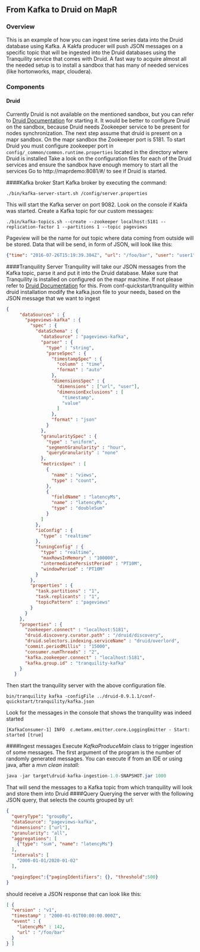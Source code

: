 ## **From Kafka to Druid on MapR**

### Overview

This is an example of how you can ingest time series data into the Druid database using Kafka.
A Kakfa producer will push JSON messages on a specific topic that will be ingested into the Druid databases using the Tranquility service that comes with Druid.
A fast way to acquire almost all the needed setup is to install a sandbox that has many of needed services (like hortonworks, mapr, cloudera). 

### Components
#### Druid
Currently Druid is not available on the mentioned sandbox, but you can refer to [Druid Documentation](http://druid.io/docs/0.9.0/tutorials/quickstart.html) for starting it.
It would be better to configure Druid on the sandbox, because Druid needs Zookeeper service to be present for nodes synchronization.
The next step assume that druid is present on a mapr sandbox.
On the mapr sandbox the Zookeeper port is 5181. To start Druid you must configure zookeeper port in 
```config/_common/common.runtime.properties``` located in the directory where Druid is installed
Take a look on the configuration files for each of the Druid services and ensure the sandbox have enough memory to start all the services
Go to http://maprdemo:8081/#/ to see if Druid is started.
    
####Kafka broker
Start Kafka broker by executing the command: 
```shell
./bin/kafka-server-start.sh /config/server.properties
```
This will start the Kafka server on port 9082. Look on the console if Kakfa was started.
Create a Kafka topic for our custom messages: 
```shell
./bin/kafka-topics.sh --create --zookeeper localhost:5181 --replication-factor 1 --partitions 1 --topic pageviews
```
Pageview will be the name for out topic where data coming from outside will be stored. Data that will be send, in form of JSON, will look like this:
```json
{"time": "2016-07-26T15:19:39.304Z", "url": "/foo/bar", "user": "user1", "latencyMs": 32}
```
    
    
####Tranquility Server
Tranquility will take our JSON messages from the Kafka topic, parse it and put it into the Druid database.
Make sure that Tranquility is installed on configured on the mapr machine. If not please refer to [Druid Documentation](http://druid.io/docs/0.9.0/tutorials/quickstart.html) for this.
From conf-quickstart/tranquility within druid installation modify the kafka.json file to your needs, based on the JSON message that we want to ingest

```json
{
     "dataSources" : {
       "pageviews-kafka" : {
         "spec" : {
           "dataSchema" : {
             "dataSource" : "pageviews-kafka",
             "parser" : {
               "type" : "string",
               "parseSpec" : {
                 "timestampSpec" : {
                   "column" : "time",
                   "format" : "auto"
                 },
                 "dimensionsSpec" : {
                   "dimensions" : ["url", "user"],
                   "dimensionExclusions" : [
                     "timestamp",
                     "value"
                   ]
                 },
                 "format" : "json"
               }
             },
             "granularitySpec" : {
               "type" : "uniform",
               "segmentGranularity" : "hour",
               "queryGranularity" : "none"
             },
             "metricsSpec" : [
               {
                 "name" : "views",
                 "type" : "count", 
               },
               {
                 "fieldName" : "latencyMs",
                 "name" : "latencyMs",
                 "type" : "doubleSum"
               }
             ]
           },
           "ioConfig" : {
             "type" : "realtime"
           },
           "tuningConfig" : {
             "type" : "realtime",
             "maxRowsInMemory" : "100000",
             "intermediatePersistPeriod" : "PT10M",
             "windowPeriod" : "PT10M"
           }
         },
         "properties" : {
           "task.partitions" : "1",
           "task.replicants" : "1",
           "topicPattern" : "pageviews"
         }
       }
     },
     "properties" : {
       "zookeeper.connect" : "localhost:5181",
       "druid.discovery.curator.path" : "/druid/discovery",
       "druid.selectors.indexing.serviceName" : "druid/overlord",
       "commit.periodMillis" : "15000",
       "consumer.numThreads" : "2",
       "kafka.zookeeper.connect" : "localhost:5181",
       "kafka.group.id" : "tranquility-kafka"
     }
   }
```

Then start the tranquility server with the above configuration file.
```
bin/tranquility kafka -configFile ../druid-0.9.1.1/conf-quickstart/tranquility/kafka.json
```
Look for the messages in the console that shows the tranquility was indeed started
```
[KafkaConsumer-1] INFO  c.metamx.emitter.core.LoggingEmitter - Start: started [true]
```
####Ingest messages
Execute _KafkaProduceMain_ class to trigger ingestion of some messages. The first argument of the program is the number of randomly generated messages.
You can execute if from an IDE or using java, after a _mvn clean install_: 
```java
java -jar target\druid-kafka-ingestion-1.0-SNAPSHOT.jar 1000
```

That will send the messages to a Kafka topic from which tranquility will look and store them into Druid
####Query
Querying the server with the following JSON query, that selects the counts grouped by url:
```json
{
  "queryType": "groupBy",
  "dataSource": "pageviews-kafka",
  "dimensions": ["url"],
  "granularity": "all",
  "aggregations": [
    {"type": "sum", "name": "latencyMs"}
  ],
  "intervals": [
    "2000-01-01/2020-01-02"
  ],

  "pagingSpec":{"pagingIdentifiers": {}, "threshold":500}
}
```
should receive a JSON response that can look like this:
```json
[ {
  "version" : "v1",
  "timestamp" : "2000-01-01T00:00:00.000Z",
  "event" : {
    "latencyMs" : 142,
    "url" : "/foo/bar"
  }
} ]
```
